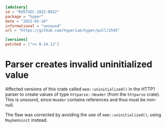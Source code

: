 ```toml
[advisory]
id = "RUSTSEC-2022-0022"
package = "hyper"
date = "2022-05-10"
informational = "unsound"
url = "https://github.com/hyperium/hyper/pull/2545"

[versions]
patched = [">= 0.14.12"]
```

# Parser creates invalid uninitialized value

Affected versions of this crate called `mem::uninitialized()` in the HTTP1 parser to create values of type `httparse::Header` (from the `httparse` crate).
This is unsound, since `Header` contains references and thus must be non-null.
 
The flaw was corrected by avoiding the use of `mem::uninitialized()`, using `MaybeUninit` instead.
